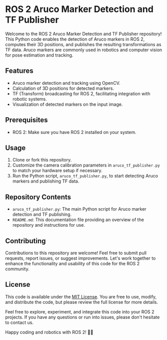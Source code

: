 # ROS 2 Aruco Marker Detection and TF Publisher

Welcome to the ROS 2 Aruco Marker Detection and TF Publisher repository! This Python code enables the detection of Aruco markers in ROS 2, computes their 3D positions, and publishes the resulting transformations as TF data. Aruco markers are commonly used in robotics and computer vision for pose estimation and tracking.

## Features

- Aruco marker detection and tracking using OpenCV.
- Calculation of 3D positions for detected markers.
- TF (Transform) broadcasting for ROS 2, facilitating integration with robotic systems.
- Visualization of detected markers on the input image.

## Prerequisites

- ROS 2: Make sure you have ROS 2 installed on your system.

## Usage

1. Clone or fork this repository.
2. Customize the camera calibration parameters in `aruco_tf_publisher.py` to match your hardware setup if necessary.
3. Run the Python script, `aruco_tf_publisher.py`, to start detecting Aruco markers and publishing TF data.

## Repository Contents

- `aruco_tf_publisher.py`: The main Python script for Aruco marker detection and TF publishing.
- `README.md`: This documentation file providing an overview of the repository and instructions for use.

## Contributing

Contributions to this repository are welcome! Feel free to submit pull requests, report issues, or suggest improvements. Let's work together to enhance the functionality and usability of this code for the ROS 2 community.

## License

This code is available under the [MIT License](LICENSE.md). You are free to use, modify, and distribute the code, but please review the full license for more details.

Feel free to explore, experiment, and integrate this code into your ROS 2 projects. If you have any questions or run into issues, please don't hesitate to contact us.

Happy coding and robotics with ROS 2! 🤖🌟
